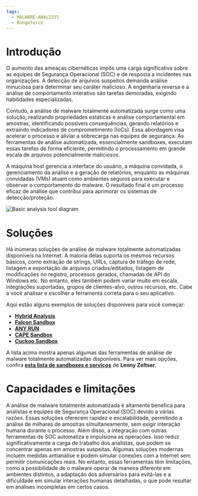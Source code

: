 ```yaml
---
tags:
  - MALWARE-ANALISYS
  - Rangeforce
---
```

# Introdução
O aumento das ameaças cibernéticas impôs uma carga significativa sobre as equipes de Segurança Operacional (SOC) e de resposta a incidentes nas organizações. A detecção de arquivos suspeitos demanda análise minuciosa para determinar seu caráter malicioso. A engenharia reversa e a análise de comportamento interativo são tarefas demoradas, exigindo habilidades especializadas. 

Contudo, a análise de malware totalmente automatizada surge como uma solução, realizando propriedades estáticas e análise comportamental em amostras, identificando possíveis consequências, gerando relatórios e extraindo indicadores de comprometimento (IoCs). Essa abordagem visa acelerar o processo e aliviar a sobrecarga nas equipes de segurança. As ferramentas de análise automatizada, essencialmente sandboxes, executam essas tarefas de forma eficiente, permitindo o processamento em grande escala de arquivos potencialmente maliciosos.

A máquina host gerencia a interface do usuário, a máquina convidada, o gerenciamento da análise e a geração de relatórios, enquanto as máquinas convidadas (VMs) atuam como ambientes seguros para executar e observar o comportamento do malware. O resultado final é um processo eficaz de análise que contribui para aprimorar os sistemas de detecção/proteção.

![Basic analysis tool diagram](https://cdn.rangeforce.com/modules/XCBFG3xq6XkV069Uf/PMWLKTx9HxgjkmDn5.png "Basic analysis tool diagram")  

# Soluções
Há inúmeras soluções de análise de malware totalmente automatizadas disponíveis na Internet. A maioria delas suporta os mesmos recursos básicos, como extração de strings, URLs, captura de tráfego de rede, listagem e exportação de arquivos criados/editados, listagem de modificações no registro, processos gerados, chamadas de API do Windows etc. No entanto, eles também podem variar muito em escala, integrações suportadas, grupos de clientes-alvo, outros recursos, etc. Cabe a você analisar e escolher a ferramenta correta para o seu aplicativo.

Aqui estão alguns exemplos de soluções disponíveis para você começar:
- [**Hybrid Analysis**](https://www.hybrid-analysis.com/)
- [**Falcon Sandbox**](https://www.crowdstrike.com/endpoint-security-products/falcon-sandbox-malware-analysis/)
- [**ANY.RUN**](https://any.run/)
- [**CAPE Sandbox**](https://capesandbox.com/)
- [**Cuckoo Sandbox**](https://cuckoosandbox.org/)

A lista acima mostra apenas algumas das ferramentas de análise de malware totalmente automatizadas disponíveis. Para ver mais opções, confira [**esta lista de sandboxes e serviços**](https://zeltser.com/automated-malware-analysis/) de **Lenny Zeltser**.
# Capacidades e limitações
A análise de malware totalmente automatizada é altamente benéfica para analistas e equipes de Segurança Operacional (SOC) devido a várias razões. Essas soluções oferecem rapidez e escalabilidade, permitindo a análise de milhares de amostras simultaneamente, sem exigir interação humana durante o processo. Além disso, a integração com outras ferramentas de SOC automatiza e impulsiona as operações. Isso reduz significativamente a carga de trabalho dos analistas, que podem se concentrar apenas em amostras suspeitas. Algumas soluções modernas incluem medidas antianálise e podem simular conexões com a Internet sem permitir comunicações reais. No entanto, essas ferramentas têm limitações, como a possibilidade de o malware operar de maneira diferente em ambientes distintos, a adaptação dos adversários para evitá-las e a dificuldade em simular interações humanas detalhadas, o que pode resultar em análises incompletas em certos casos.